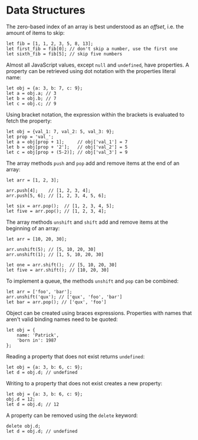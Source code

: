 # Data Structures

The zero-based index of an array is best understood as an _offset_, i.e. the
amount of items to skip:

	let fib = [1, 1, 2, 3, 5, 8, 13];
	let first_fib = fib[0]; // don't skip a number, use the first one
	let sixth_fib = fib[5]; // skip five numbers

Almost all JavaScript values, except `null` and `undefined`, have properties. A
property can be retrieved using dot notation with the properties literal name:

	let obj = {a: 3, b: 7, c: 9};
	let a = obj.a; // 3
	let b = obj.b; // 7
	let c = obj.c; // 9

Using bracket notation, the expression within the brackets is evaluated to
fetch the property:

	let obj = {val_1: 7, val_2: 5, val_3: 9};
	let prop = 'val_';
	let a = obj[prop + 1];     // obj['val_1'] = 7
	let b = obj[prop + '2'];   // obj['val_2'] = 5
	let c = obj[prop + (5-2)]; // obj['val_3'] = 9

The array methods `push` and `pop` add and remove items at the end of an array:

	let arr = [1, 2, 3];

	arr.push[4];    // [1, 2, 3, 4];
	arr.push[5, 6]; // [1, 2, 3, 4, 5, 6];

	let six = arr.pop();  // [1, 2, 3, 4, 5];
	let five = arr.pop(); // [1, 2, 3, 4];

The array methods `unshift` and `shift` add and remove items at the beginning
of an array:

	let arr = [10, 20, 30];

	arr.unshift(5); // [5, 10, 20, 30]
	arr.unshift(1); // [1, 5, 10, 20, 30]

	let one = arr.shift();  // [5, 10, 20, 30]
	let five = arr.shift(); // [10, 20, 30]

To implement a queue, the methods `unshift` and `pop` can be combined:

	let arr = ['foo', 'bar'];
	arr.unshift('qux'); // ['qux', 'foo', 'bar']
	let bar = arr.pop(); // ['qux', 'foo']

Object can be created using braces expressions. Properties with names that
aren't valid binding names need to be quoted:

	let obj = {
		name: 'Patrick',
		'born in': 1987
	};

Reading a property that does not exist returns `undefined`:

	let obj = {a: 3, b: 6, c: 9};
	let d = obj.d; // undefined

Writing to a property that does not exist creates a new property:

	let obj = {a: 3, b: 6, c: 9};
	obj.d = 12;
	let d = obj.d; // 12

A property can be removed using the `delete` keyword:

	delete obj.d;
	let d = obj.d; // undefined
